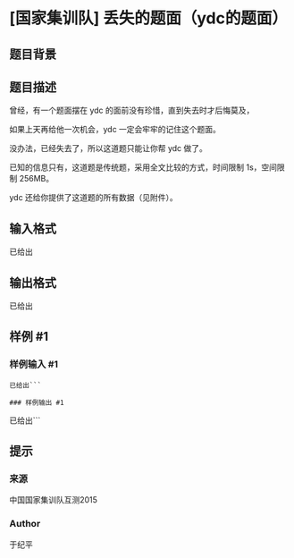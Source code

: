 # [国家集训队] 丢失的题面（ydc的题面）

## 题目背景



## 题目描述

曾经，有一个题面摆在 ydc 的面前没有珍惜，直到失去时才后悔莫及，

如果上天再给他一次机会，ydc 一定会牢牢的记住这个题面。

没办法，已经失去了，所以这道题只能让你帮 ydc 做了。

已知的信息只有，这道题是传统题，采用全文比较的方式，时间限制 
1s，空间限制 256MB。

ydc 还给你提供了这道题的所有数据（见附件）。


## 输入格式

已给出

## 输出格式

已给出

## 样例 #1

### 样例输入 #1
```
已给出```

### 样例输出 #1

```
已给出```

## 提示

### 来源

中国国家集训队互测2015 

### Author

于纪平
